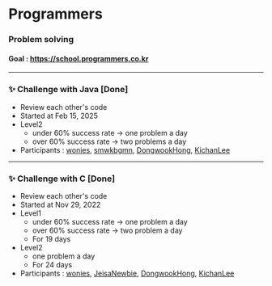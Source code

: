 # Programmers

### Problem solving

#### Goal : https://school.programmers.co.kr

------------

### ✨  Challenge with Java [Done]
- Review each other's code  
- Started at Feb 15, 2025
- Level2
  - under 60% success rate -> one problem a day
  - over 60% success rate -> two problems a day
 - Participants : [wonies](https://github.com/wonies), [smwkbgmn](https://github.com/smwkbgmn), [DongwookHong](https://github.com/DongwookHong), [KichanLee](https://github.com/KichanLee)  


------------

### ✨  Challenge with C [Done]
- Review each other's code  
- Started at Nov 29, 2022
- Level1
  - under 60% success rate -> one problem a day
  - over 60% success rate -> two problem a day
  - For 19 days
- Level2
  - one problem a day
  - For 24 days
 - Participants : [wonies](https://github.com/wonies), [JeisaNewbie](https://github.com/JeisaNewbie), [DongwookHong](https://github.com/DongwookHong), [KichanLee](https://github.com/KichanLee)  
